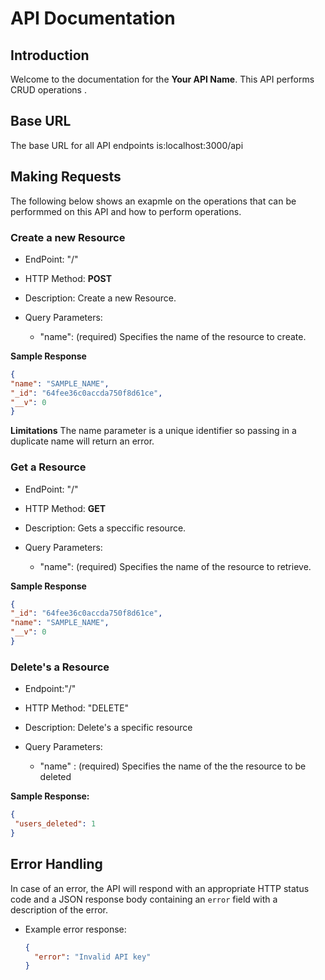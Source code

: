 # API Documentation

## Introduction

Welcome to the documentation for the **Your API Name**. This API performs CRUD operations .

## Base URL

The base URL for all API endpoints is:localhost:3000/api

## Making Requests

The following below shows an exapmle on the operations that can be performmed on this API and how to perform operations.

### **Create a new Resource**

- EndPoint: "/"

- HTTP Method: **POST**

- Description: Create a new Resource.

- Query Parameters:
  - "name": (required) Specifies the name of the resource to create.

**Sample Response**

```JSON
{
"name": "SAMPLE_NAME",
"_id": "64fee36c0accda750f8d61ce",
"__v": 0
}
```

**Limitations**
The name parameter is a unique identifier so passing in a duplicate name will return an error.

### **Get a Resource**

- EndPoint: "/"

- HTTP Method: **GET**

- Description: Gets a speccific resource.

- Query Parameters:
  - "name": (required) Specifies the name of the resource to retrieve.

**Sample Response**

```JSON
{
"_id": "64fee36c0accda750f8d61ce",
"name": "SAMPLE_NAME",
"__v": 0
}
```

### **Delete's a Resource**

- Endpoint:"/"

* HTTP Method: "DELETE"

* Description: Delete's a specific resource

* Query Parameters:

  - "name" : (required) Specifies the name of the the resource to be deleted

**Sample Response:**

```JSON
{
 "users_deleted": 1
}
```

## Error Handling

In case of an error, the API will respond with an appropriate HTTP status code and a JSON response body containing an `error` field with a description of the error.

- Example error response:

  ```json
  {
    "error": "Invalid API key"
  }
  ```
